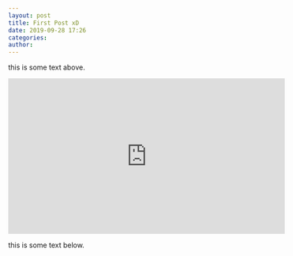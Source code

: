 ```yaml
---
layout: post
title: First Post xD
date: 2019-09-28 17:26
categories:
author:
---
```


this is some text above.

<iframe width="560" height="315" src="https://www.youtube.com/embed/ROaj3bCpZEM" frameborder="0" allow="accelerometer; autoplay; encrypted-media; gyroscope; picture-in-picture" allowfullscreen></iframe>

this is some text below.
